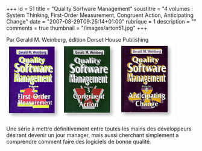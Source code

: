 +++
id = 51
title = "Quality Sorfware Management"
soustitre = "4 volumes : System Thinking, First-Order Measurement,  Congruent Action, Anticipating Change"
date = "2007-08-29T09:25:14+01:00"
rubrique = 1
description = ""
comments = true
thumbnail = "/images/arton51.jpg"
+++

<div class="chapo">Par Gerald M. Weinberg, édition Dorset House Publishing</div>
<img src="/images/jpg/QSM_First-order_Measurement.jpg"/><img src="/images/jpg/QSM_Congruent_Action.jpg"/><img src="/images/jpg/QSM_AnticipatingChange.jpg"/>

Une série à mettre définitivement entre toutes les mains des développeurs désirant devenir un jour manager, mais aussi cherchant simplement a comprendre comment faire des logiciels de bonne qualité.